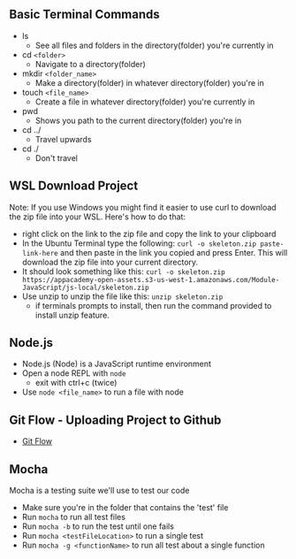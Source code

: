 ## Basic Terminal Commands

- ls
  - See all files and folders in the directory(folder) you're currently in
- cd `<folder>`
  - Navigate to a directory(folder)
- mkdir `<folder_name>`
  - Make a directory(folder) in whatever directory(folder) you're in
- touch `<file_name>`
  - Create a file in whatever directory(folder) you're currently in
- pwd
  - Shows you path to the current directory(folder) you're in
- cd ../
  - Travel upwards
- cd ./
  - Don't travel

## WSL Download Project
Note: If you use Windows you might find it easier to use curl to download the zip file into your WSL. Here's how to do that:

- right click on the link to the zip file and copy the link to your clipboard
- In the Ubuntu Terminal type the following: `curl -o skeleton.zip paste-link-here` and then paste in the link you copied and press Enter. This will download the zip file into your current directory. 
- It should look something like this: `curl -o skeleton.zip https://appacademy-open-assets.s3-us-west-1.amazonaws.com/Module-JavaScript/js-local/skeleton.zip`
- Use unzip to unzip the file like this: `unzip skeleton.zip`
  - if terminals prompts to install, then run the command provided to install unzip feature.

## Node.js

- Node.js (Node) is a JavaScript runtime environment
- Open a node REPL with `node`
  - exit with ctrl+c (twice)
- Use `node <file_name>` to run a file with node

## Git Flow - Uploading Project to Github
- [Git Flow](https://github.com/appacademy/Module-1-Resources/blob/main/additional_resources/week2/gitflow/README.md#basic-setup-for-pairing)

## Mocha
Mocha is a testing suite we'll use to test our code
  
- Make sure you're in the folder that contains the 'test' file
- Run `mocha` to run all test files
- Run `mocha -b` to run the test until one fails
- Run `mocha <testFileLocation>` to run a single test
- Run `mocha -g <functionName>` to run all test about a single function




